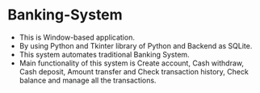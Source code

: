 # Banking-System
-	This is Window-based application.
-	By using Python and Tkinter library of Python and Backend as SQLite.
-	This system automates traditional Banking System.
-	Main functionality of this system is Create account, Cash withdraw, Cash deposit, Amount transfer and Check transaction history, Check balance and manage all the transactions.
